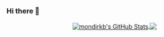 ### Hi there 👋

<!--
**Mondirkb/mondirkb** is a ✨ _special_ ✨ repository because its `README.md` (this file) appears on your GitHub profile.

Here are some ideas to get you started:

- 🔭 I’m currently working on ...
- 🌱 I’m currently learning ...
- 👯 I’m looking to collaborate on ...
- 🤔 I’m looking for help with ...
- 💬 Ask me about ...
- 📫 How to reach me: ...
- 😄 Pronouns: ...
- ⚡ Fun fact: ...
-->



<p align="center">

<a href="https://github.com/Mondirkb/mondirkb">
  <img align="center" src="https://github-readme-stats.vercel.app/api?username=mondirkb&show_icons=true&theme=merko&include_all_commits=true&hide=contribs&count_private=true&line_height=35" alt="mondirkb's GitHub Stats" />
</a>

<a href="https://github.com/Mondirkb/mondirkb">
  <img align="center" src="https://github-readme-stats.vercel.app/api/top-langs/?username=mondirkb&show_icons=true&theme=merko&langs_count=3&layout=default&hide_border=false" />
</a>

</p>

